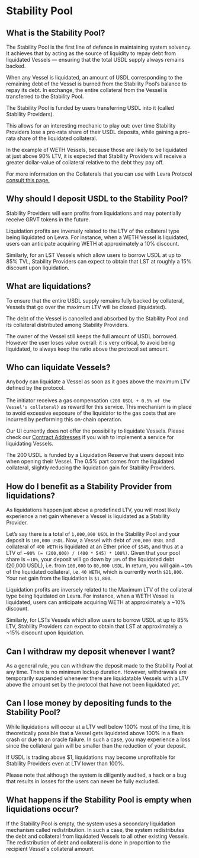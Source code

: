# Stability Pool

## What is the Stability Pool?

The Stability Pool is the first line of defence in maintaining system solvency. It achieves that by acting as the source of liquidity to repay debt from liquidated Vessels — ensuring that the total USDL supply always remains backed.

When any Vessel is liquidated, an amount of USDL corresponding to the remaining debt of the Vessel is burned from the Stability Pool’s balance to repay its debt. In exchange, the entire collateral from the Vessel is transferred to the Stability Pool.

The Stability Pool is funded by users transferring USDL into it (called Stability Providers).

This allows for an interesting mechanic to play out: over time Stability Providers lose a pro-rata share of their USDL deposits, while gaining a pro-rata share of the liquidated collateral.

In the example of WETH Vessels, because those are likely to be liquidated at just above 90% LTV, it is expected that Stability Providers will receive a greater dollar-value of collateral relative to the debt they pay off.

For more information on the Collaterals that you can use with Levra Protocol [consult this page.](vessels-and-collateral.md)

## Why should I deposit USDL to the Stability Pool?

Stability Providers will earn profits from liquidations and may potentially receive GRVT tokens in the future.

Liquidation profits are inversely related to the LTV of the collateral type being liquidated on Levra. For instance, when a WETH Vessel is liquidated, users can anticipate acquiring WETH at approximately a 10% discount.&#x20;

Similarly, for an LST Vessels which allow users to borrow USDL at up to 85% TVL, Stability Providers can expect to obtain that LST at roughly a 15% discount upon liquidation.

## What are liquidations?

To ensure that the entire USDL supply remains fully backed by collateral, Vessels that go over the maximum LTV will be closed (liquidated).

The debt of the Vessel is cancelled and absorbed by the Stability Pool and its collateral distributed among Stability Providers.

The owner of the Vessel still keeps the full amount of USDL borrowed. However the user loses value overall: it is very critical, to avoid being liquidated, to always keep the ratio above the protocol set amount.

## Who can liquidate Vessels?

Anybody can liquidate a Vessel as soon as it goes above the maximum LTV defined by the protocol.\
\
The initiator receives a gas compensation `(200 USDL + 0.5% of the Vessel's collateral)` as reward for this service. This mechanism is in place to avoid excessive exposure of the liquidator to the gas costs that are incurred by performing this on-chain operation.

Our UI currently does not offer the possibility to liquidate Vessels. Please check our [Contract Addresses](..\about-levra-protocol\smart-contracts.md) if you wish to implement a service for liquidating Vessels.

The 200 USDL is funded by a Liquidation Reserve that users deposit into when opening their Vessel. The 0.5% part comes from the liquidated collateral, slightly reducing the liquidation gain for Stability Providers.

## How do I benefit as a Stability Provider from liquidations?

As liquidations happen just above a predefined LTV, you will most likely experience a net gain whenever a Vessel is liquidated as a Stability Provider.

Let’s say there is a total of `1,000,000 USDL` in the Stability Pool and your deposit is `100,000 USDL`. Now, a Vessel with debt of `200,000 USDL` and collateral of `400 WETH` is liquidated at an Ether price of `$545`, and thus at a LTV of \~`90% (= (200,000) / (400 * 545) * 100%)`. Given that your pool share is \~`10%`, your deposit will go down by `10%` of the liquidated debt (20,000 USDL), i.e. from `100,000` to `80,000 USDL`. In return, you will gain \~`10%` of the liquidated collateral, i.e. `40 WETH`, which is currently worth `$21,800`. Your net gain from the liquidation is `$1,800`.

Liquidation profits are inversely related to the Maximum LTV of the collateral type being liquidated on Levra. For instance, when a WETH Vessel is liquidated, users can anticipate acquiring WETH at approximately a \~10% discount.&#x20;

Similarly, for LSTs Vessels which allow users to borrow USDL at up to 85% LTV, Stability Providers can expect to obtain that LST at approximately a \~15% discount upon liquidation.

## Can I withdraw my deposit whenever I want?

As a general rule, you can withdraw the deposit made to the Stability Pool at any time. There is no minimum lockup duration. However, withdrawals are temporarily suspended whenever there are liquidatable Vessels with a LTV above the amount set by the protocol that have not been liquidated yet.

## Can I lose money by depositing funds to the Stability Pool?

While liquidations will occur at a LTV well below 100% most of the time, it is theoretically possible that a Vessel gets liquidated above 100% in a flash crash or due to an oracle failure. In such a case, you may experience a loss since the collateral gain will be smaller than the reduction of your deposit.

If USDL is trading above $1, liquidations may become unprofitable for Stability Providers even at LTV lower than 100%.&#x20;

Please note that although the system is diligently audited, a hack or a bug that results in losses for the users can never be fully excluded.

## What happens if the Stability Pool is empty when liquidations occur?

If the Stability Pool is empty, the system uses a secondary liquidation mechanism called redistribution. In such a case, the system redistributes the debt and collateral from liquidated Vessels to all other existing Vessels. The redistribution of debt and collateral is done in proportion to the recipient Vessel's collateral amount.
